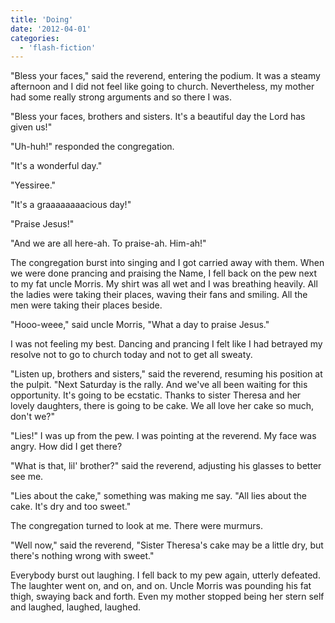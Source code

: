 ```yaml
---
title: 'Doing'
date: '2012-04-01'
categories:
  - 'flash-fiction'
---
```


"Bless your faces," said the reverend, entering the podium. It was a steamy
afternoon and I did not feel like going to church. Nevertheless, my mother had
some really strong arguments and so there I was.

<!-- truncate -->


"Bless your faces, brothers and sisters. It's a beautiful day the Lord has given
us!"

"Uh-huh!" responded the congregation.

"It's a wonderful day."

"Yessiree."

"It's a graaaaaaaacious day!"

"Praise Jesus!"

"And we are all here-ah. To praise-ah. Him-ah!"

The congregation burst into singing and I got carried away with them. When we
were done prancing and praising the Name, I fell back on the pew next to my fat
uncle Morris. My shirt was all wet and I was breathing heavily. All the ladies
were taking their places, waving their fans and smiling. All the men were taking
their places beside.

"Hooo-weee," said uncle Morris, "What a day to praise Jesus."

I was not feeling my best. Dancing and prancing I felt like I had betrayed my
resolve not to go to church today and not to get all sweaty.

"Listen up, brothers and sisters," said the reverend, resuming his position at
the pulpit. "Next Saturday is the rally. And we've all been waiting for this
opportunity. It's going to be ecstatic. Thanks to sister Theresa and her lovely
daughters, there is going to be cake. We all love her cake so much, don't we?"

"Lies!" I was up from the pew. I was pointing at the reverend. My face was
angry. How did I get there?

"What is that, lil' brother?" said the reverend, adjusting his glasses to better
see me.

"Lies about the cake," something was making me say. "All lies about the cake.
It's dry and too sweet."

The congregation turned to look at me. There were murmurs.

"Well now," said the reverend, "Sister Theresa's cake may be a little dry, but
there's nothing wrong with sweet."

Everybody burst out laughing. I fell back to my pew again, utterly defeated. The
laughter went on, and on, and on. Uncle Morris was pounding his fat thigh,
swaying back and forth. Even my mother stopped being her stern self and laughed,
laughed, laughed.
